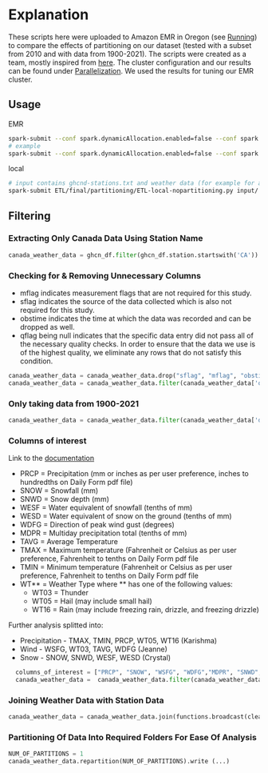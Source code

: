 # Explanation
These scripts here were uploaded to Amazon EMR in Oregon (see [Running](../../../RUNNING.md)) to compare the effects of partitioning on our dataset
(tested with a subset from 2010 and with data from 1900-2021).
The scripts were created as a team, mostly inspired from [here](../../Analysis/precipitation/Final%20EMR%20Scripts).
The cluster configuration and our results can be found under [Parallelization](../../../Parallelization). We used the results for tuning our EMR cluster.

## Usage
EMR
```bash
spark-submit --conf spark.dynamicAllocation.enabled=false --conf spark.yarn.maxAppAttempts=1 --num-executors=12 --executor-cores=1 --executor-memory=600M s3://kpd3-datastorm-cmpt732/<SCRIPT> <INPUT> <OUTPUT>
# example
spark-submit --conf spark.dynamicAllocation.enabled=false --conf spark.yarn.maxAppAttempts=1 --num-executors=12 --executor-cores=1 --executor-memory=600M s3://kpd3-datastorm-cmpt732/ETL_script-emr-s3.py s3://kpd3-datastorm-cmpt732/ s3://kpd3-datastorm-cmpt732/data_after_ETL-nopartitioning/
```
local
```bash
# input contains ghcnd-stations.txt and weather data (for example for a year only the file 2020.csv.gz)
spark-submit ETL/final/partitioning/ETL-local-nopartitioning.py input/ output/
```

## Filtering
### Extracting Only Canada Data Using Station Name
```python
canada_weather_data = ghcn_df.filter(ghcn_df.station.startswith('CA'))
```

### Checking for & Removing Unnecessary Columns
* mflag indicates measurement flags that are not required for this study.
* sflag indicates the source of the data collected which is also not required for this study. 
* obstime indicates the time at which the data was recorded and can be dropped as well.
* qflag being null indicates that the specific data entry did not pass all of the necessary quality checks. In order to ensure that the data we use is of the highest quality, we eliminate any rows that do not satisfy this condition.
```python
canada_weather_data = canada_weather_data.drop("sflag", "mflag", "obstime")
canada_weather_data = canada_weather_data.filter(canada_weather_data['qflag'].isNull()).drop('qflag')
```

### Only taking data from 1900-2021
```python
canada_weather_data = canada_weather_data.filter(canada_weather_data['date'].like('19%') | canada_weather_data['date'].like('20%'))
```

### Columns of interest
Link to the [documentation](https://www1.ncdc.noaa.gov/pub/data/ghcn/daily/readme.txt)
* PRCP = Precipitation (mm or inches as per user preference, inches to hundredths on Daily Form pdf file)
* SNOW = Snowfall (mm) 
* SNWD = Snow depth (mm)
* WESF = Water equivalent of snowfall (tenths of mm)
* WESD = Water equivalent of snow on the ground (tenths of mm)
* WDFG = Direction of peak wind gust (degrees)
* MDPR = Multiday precipitation total (tenths of mm)
* TAVG = Average Temperature
* TMAX = Maximum temperature (Fahrenheit or Celsius as per user preference, Fahrenheit to tenths on Daily Form pdf file
* TMIN = Minimum temperature (Fahrenheit or Celsius as per user preference, Fahrenheit to tenths on Daily Form pdf file
* WT** = Weather Type where ** has one of the following values:
  * WT03 = Thunder
  * WT05 = Hail (may include small hail)
  * WT16 = Rain (may include freezing rain, drizzle, and freezing drizzle)

Further analysis splitted into:
* Precipitation - TMAX, TMIN, PRCP, WT05, WT16 (Karishma)
* Wind - WSFG, WT03, TAVG, WDFG (Jeanne)
* Snow - SNOW, SNWD, WESF, WESD (Crystal)

```python
  columns_of_interest = ["PRCP", "SNOW", "WSFG", "WDFG","MDPR", "SNWD", "WESF", "WESD", "TMAX", "TAVG", "TMIN","WT03","WT05","WT16"]
  canada_weather_data =  canada_weather_data.filter(canada_weather_data.observation.isin(columns_of_interest))
```

### Joining Weather Data with Station Data
```python
canada_weather_data = canada_weather_data.join(functions.broadcast(cleaned_stations),canada_weather_data['station'] == cleaned_stations['Station ID']).drop('Station ID')
```

### Partitioning Of Data Into Required Folders For Ease Of Analysis
```python
NUM_OF_PARTITIONS = 1
canada_weather_data.repartition(NUM_OF_PARTITIONS).write (...)
```
